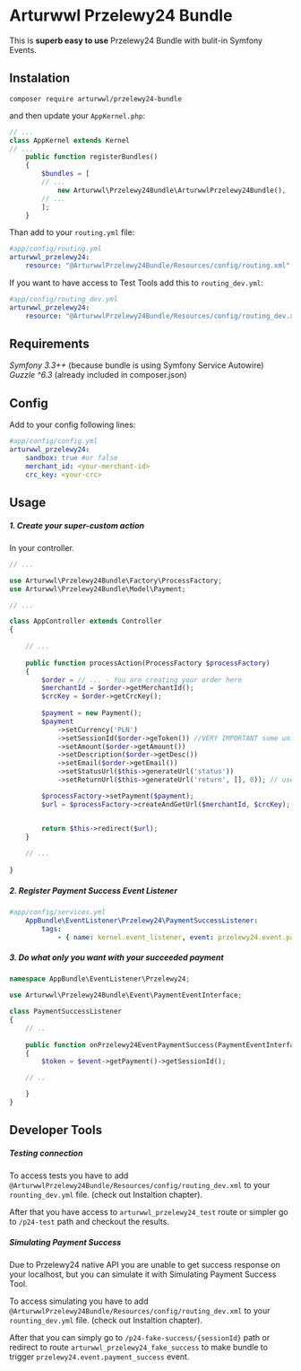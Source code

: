 # Arturwwl Przelewy24 Bundle
This is  **superb easy to use** Przelewy24 Bundle with bulit-in Symfony Events.

## Instalation
```
composer require arturwwl/przelewy24-bundle
```

and then update your `AppKernel.php`:

```php
// ...
class AppKernel extends Kernel
// ...
    public function registerBundles()
    {
        $bundles = [
		// ...
            new Arturwwl\Przelewy24Bundle\ArturwwlPrzelewy24Bundle(),
		// ...
        ];
	}
```

Than add to your `routing.yml` file:

```yaml
#app/config/routing.yml
arturwwl_przelewy24:
    resource: "@ArturwwlPrzelewy24Bundle/Resources/config/routing.xml"
```

If you want to have access to Test Tools add this to `routing_dev.yml`:

```yaml
#app/config/routing_dev.yml
arturwwl_przelewy24:
    resource: "@ArturwwlPrzelewy24Bundle/Resources/config/routing_dev.xml"
```

## Requirements
*Symfony 3.3++* (because bundle is using Symfony Service Autowire)  
*Guzzle ^6.3* (already included in composer.json)

## Config
Add to your config following lines:
```yaml
#app/config/config.yml
arturwwl_przelewy24:
    sandbox: true #or false
    merchant_id: <your-merchant-id>
    crc_key: <your-crc>
```

## Usage
##### 1. Create your super-custom action
In your controller. 
```php
// ...

use Arturwwl\Przelewy24Bundle\Factory\ProcessFactory;
use Arturwwl\Przelewy24Bundle\Model\Payment;

// ...

class AppController extends Controller
{
	
    // ...
	
    public function processAction(ProcessFactory $processFactory)
    {
	    $order = // ... - You are creating your order here  
        $merchantId = $order->getMerchantId();
        $crcKey = $order->getCrcKey();
        		
        $payment = new Payment();
        $payment
            ->setCurrency('PLN')
            ->setSessionId($order->geToken()) //VERY IMPORTANT some unique id from your order in your db
            ->setAmount($order->getAmount())
            ->setDescription($order->getDesc())
            ->setEmail($order->getEmail())
            ->setStatusUrl($this->generateUrl('status'))
            ->setReturnUrl($this->generateUrl('return', [], 0)); // use following syntax to generate absolute url

        $processFactory->setPayment($payment);
        $url = $processFactory->createAndGetUrl($merchantId, $crcKey);


        return $this->redirect($url);
    }
	
    // ...
	
}
```

##### 2. Register Payment Success Event Listener
```yaml
#app/config/services.yml
    AppBundle\EventListener\Przelewy24\PaymentSuccessListener:
        tags:
            - { name: kernel.event_listener, event: przelewy24.event.payment_success }
```

##### 3. Do what only you want with your succeeded payment
```php
namespace AppBundle\EventListener\Przelewy24;

use Arturwwl\Przelewy24Bundle\Event\PaymentEventInterface;

class PaymentSuccessListener
{
    // ..
    
    public function onPrzelewy24EventPaymentSuccess(PaymentEventInterface $event)
    {
        $token = $event->getPayment()->getSessionId();

	// ..

    }
}
```

## Developer Tools
##### Testing connection
To access tests you have to add  `@ArturwwlPrzelewy24Bundle/Resources/config/routing_dev.xml` to your `rounting_dev.yml` file. (check out Instaltion chapter).  
  
After that you have access to `arturwwl_przelewy24_test` route or simpler go to `/p24-test` path and checkout the results.

##### Simulating Payment Success
Due to Przelewy24 native API you are unable to get success response on your localhost, but you can simulate it with Simulating Payment Success Tool.  
  
To access simulating you have to add  `@ArturwwlPrzelewy24Bundle/Resources/config/routing_dev.xml` to your `rounting_dev.yml` file. (check out Instaltion chapter).  
  
After that you can simply go to `/p24-fake-success/{sessionId}` path or redirect to route `arturwwl_przelewy24_fake_success` to make bundle to trigger `przelewy24.event.payment_success` event.